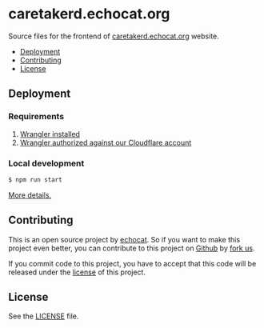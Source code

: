 # caretakerd.echocat.org

Source files for the frontend of [caretakerd.echocat.org](https://caretakerd.echocat.org) website.

- [Deployment](#Deployment)
- [Contributing](#contributing)
- [License](#license)

## Deployment

### Requirements

1. [Wrangler installed](https://developers.cloudflare.com/workers/cli-wrangler/install-update)
2. [Wrangler authorized against our Cloudflare account](https://developers.cloudflare.com/workers/cli-wrangler/authentication#using-commands)

### Local development

```bash
$ npm run start
```

[More details.](https://developers.cloudflare.com/workers/cli-wrangler/commands#dev)

## Contributing

This is an open source project by [echocat](https://echocat.org).
So if you want to make this project even better, you can contribute to this project on [Github](https://github.com/echocat/caretakerd.echocat.org)
by [fork us](https://github.com/echocat/caretakerd.echocat.org/fork).

If you commit code to this project, you have to accept that this code will be released under the [license](#license) of this project.

## License

See the [LICENSE](LICENSE) file.
